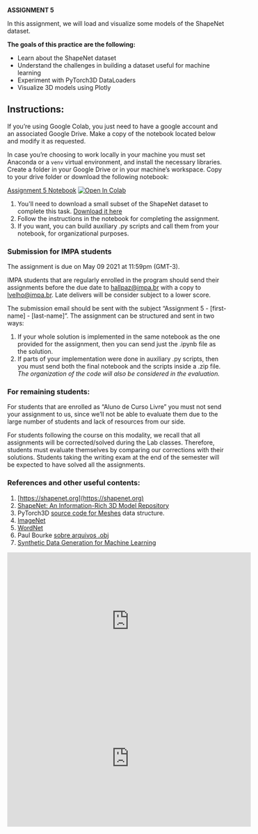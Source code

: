 **ASSIGNMENT 5**

In this assignment, we will load and visualize some models of the ShapeNet dataset. 

**The goals of this practice are the following:**

* Learn about the ShapeNet dataset
* Understand the challenges in building a dataset useful for machine learning
* Experiment with PyTorch3D DataLoaders
* Visualize 3D models using Plotly 


## Instructions:
If you’re using Google Colab, you just need to have a google account and an associated Google Drive. Make a copy of the notebook located below and modify it as requested.

In case you’re choosing to work locally in your machine you must set Anaconda or a `venv` virtual environment, and install the necessary libraries. Create a folder in your Google Drive or in your machine’s workspace. Copy to your drive folder or download the following notebook:

[Assignment 5 Notebook](https://colab.research.google.com/github/hallpaz/3dsystems21/blob/main/assignments/Assignment5.ipynb)
<a href="https://colab.research.google.com/github/hallpaz/3dsystems21/blob/main/assignments/Assignment5.ipynb" target="_parent"><img src="https://colab.research.google.com/assets/colab-badge.svg" alt="Open In Colab"/></a>

1. You'll need to download a small subset of the ShapeNet dataset to complete this task. [Download it here](https://lvelho.impa.br/i3d21/data/SNCore.v2.tgz)
2. Follow the instructions in the notebook for completing the assignment.
3. If you want, you can build auxiliary .py scripts and call them from your notebook, for organizational purposes.

### Submission for IMPA students
The assignment is due on May 09 2021 at 11:59pm (GMT-3).

IMPA students that are regularly enrolled in the program should send their assignments before the due date to [hallpaz@impa.br](mailto:hallpaz@impa.br) with a copy to [lvelho@impa.br](mailto:lvelho@impa.br). Late delivers will be consider subject to a lower score.

The submission email should be sent with the subject “Assignment 5 - [first-name] - [last-name]”. The assignment can be structured and sent in two ways:

1. If your whole solution is implemented in the same notebook as the one provided for the assignment, then you can send just the .ipynb file as the solution. 
2. If parts of your implementation were done in auxiliary .py scripts, then you must send both the final notebook and the scripts inside a .zip file.
*The organization of the code will also be considered in the evaluation.*

### For remaining students:
For students that are enrolled as “Aluno de Curso Livre” you must not send your assignment to us, since we’ll not be able to evaluate them due to the large number of students and lack of resources from our side.

For students following the course on this modality, we recall that all assignments will be corrected/solved during the Lab classes. Therefore, students must evaluate themselves by comparing our corrections with their solutions. Students taking the writing exam at the end of the semester will be expected to have solved all the assignments.

### References and other useful contents:
1. [https://shapenet.org](https://shapenet.org)
2. [ShapeNet: An Information-Rich 3D Model Repository](https://arxiv.org/pdf/1512.03012.pdf)
3. PyTorch3D [source code for Meshes](https://github.com/facebookresearch/pytorch3d/blob/master/pytorch3d/structures/meshes.py) data structure.
4. [ImageNet](http://www.image-net.org/about)
5. [WordNet](https://wordnet.princeton.edu)
6. Paul Bourke [sobre arquivos .obj](http://paulbourke.net/dataformats/obj/)
7. [Synthetic Data Generation for Machine Learning](https://visgraf.github.io/syntheticlearning/)

<iframe width="560" height="315" src="https://www.youtube.com/embed/TJkyhV_Mfcw" title="YouTube video player" frameborder="0" allow="accelerometer; autoplay; clipboard-write; encrypted-media; gyroscope; picture-in-picture" allowfullscreen></iframe>

<iframe width="560" height="315" src="https://www.youtube.com/embed/9WV0kgZz2Tg" title="YouTube video player" frameborder="0" allow="accelerometer; autoplay; clipboard-write; encrypted-media; gyroscope; picture-in-picture" allowfullscreen></iframe>
